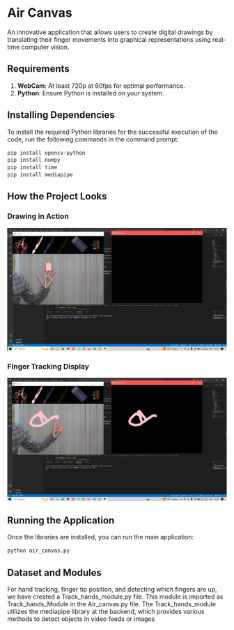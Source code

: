 # Air Canvas

An innovative application that allows users to create digital drawings by translating their finger movements into graphical representations using real-time computer vision.

## Requirements

1. **WebCam**: At least 720p at 60fps for optimal performance.
2. **Python**: Ensure Python is installed on your system.

## Installing Dependencies

To install the required Python libraries for the successful execution of the code, run the following commands in the command prompt:

```bash
pip install opencv-python
pip install numpy
pip install time
pip install mediapipe
```

## How the Project Looks

### Drawing in Action
![Drawing in Action](./header/1.png)

### Finger Tracking Display
![Finger Tracking Display](./header/2.png)

## Running the Application

Once the libraries are installed, you can run the main application:

```bash
python air_canvas.py
```

## Dataset and Modules

For hand tracking, finger tip position, and detecting which fingers are up, we have created a Track_hands_module.py file. This module is imported as Track_hands_Module in the Air_canvas.py file. The Track_hands_module utilizes the mediapipe library at the backend, which provides various methods to detect objects in video feeds or images
